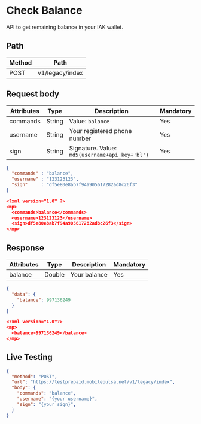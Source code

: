 # Check Balance

API to get remaining balance in your IAK wallet.

## Path

Method | Path 
---------|----------
 POST | v1/legacy/index 

## Request body

<!-- title: Request Attributes -->
Attributes | Type | Description | Mandatory
---------|----------|---------|----------
 commands | String | Value: `balance` | Yes
 username | String | Your registered phone number | Yes
 sign | String | Signature. Value: `md5(username+api_key+'bl')` | Yes

<!--
type: tab
title: JSON
-->

```json
{
  "commands" : "balance",
  "username" : "123123123",
  "sign"     : "df5e80e8ab7f94a905617282ad8c26f3"
}
```

<!--
type: tab
title: XML
-->

```json
<?xml version="1.0" ?>
<mp>
  <commands>balance</commands>
  <username>123123123</username>
  <sign>df5e80e8ab7f94a905617282ad8c26f3</sign>
</mp>
```
<!-- type: tab-end -->

## Response

<!-- title: Response Attributes -->
Attributes | Type | Description | Mandatory
---------|----------|---------|----------
 balance | Double | Your balance | Yes

<!--
type: tab
title: JSON
-->

```json
{
  "data": {
    "balance": 997136249
  }
}
```

<!--
type: tab
title: XML
-->

```json
<?xml version="1.0"?>
<mp>
  <balance>997136249</balance>
</mp>
```
<!-- type: tab-end -->

## Live Testing

```json http
{
  "method": "POST",
  "url": "https://testprepaid.mobilepulsa.net/v1/legacy/index",
  "body": {
    "commands": "balance",
    "username": "{your username}",
    "sign": "{your sign}",
  }
}
```